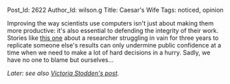 Post_Id: 2622
Author_Id: wilson.g
Title: Caesar's Wife
Tags: noticed, opinion

<p>Improving the way scientists use computers isn't just about making them more productive: it's also essential to defending the integrity of their work. Stories like <a href="http://pajamasmedia.com/blog/climategate-computer-codes-are-the-real-story/">this one</a> about a researcher struggling in vain for three years to replicate someone else's results can only undermine public confidence at a time when we need to make a lot of hard decisions in a hurry. Sadly, we have no one to blame but ourselves...</p>
<p><em>Later: see also <a href="http://stodden.wordpress.com/2009/11/30/the-climate-modeling-leak-code-and-data-generating-published-results-must-be-open-and-facilitate-reproducibility/">Victoria Stodden's post</a>.</em></p>
